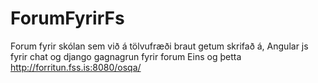 # ForumFyrirFs
Forum fyrir skólan sem við á tölvufræði braut getum skrifað á,
Angular js fyrir chat og django gagnagrun fyrir forum
Eins og þetta http://forritun.fss.is:8080/osqa/
